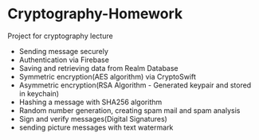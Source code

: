 # Cryptography-Homework
Project for cryptography lecture

- Sending message securely
- Authentication via Firebase
- Saving and retrieving data from Realm Database 
- Symmetric encryption(AES algorithm) via CryptoSwift
- Asymmetric encryption(RSA Algorithm - Generated keypair and stored in keychain)
- Hashing a message with SHA256 algorithm
- Random number generation, creating spam mail and spam analysis
- Sign and verify messages(Digital Signatures)
- sending picture messages with text watermark

